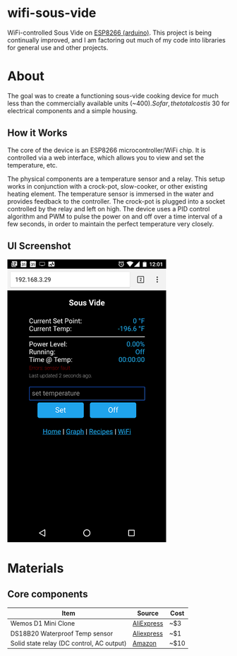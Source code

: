 # wifi-sous-vide
WiFi-controlled Sous Vide on [ESP8266 (arduino)](https://github.com/esp8266/Arduino). This project is being continually improved, and I am factoring out much of my code into libraries for general use and other projects. 

# About
The goal was to create a functioning sous-vide cooking device for much less than the commercially available units (~$400). So far, the total cost is ~$30 for electrical components and a simple housing.

## How it Works
The core of the device is an ESP8266 microcontroller/WiFi chip. It is controlled via a web interface, which allows you to view and set the temperature, etc. 

The physical components are a temperature sensor and a relay. This setup works in conjunction with a crock-pot, slow-cooker, or other existing heating element. The temperature sensor is immersed in the water and provides feedback to the controller. The crock-pot is plugged into a socket controlled by the relay and left on high. The device uses a PID control algorithm and PWM to pulse the power on and off over a time interval of a few seconds, in order to maintain the perfect temperature very closely.

## UI Screenshot
![](img/ui.png)

# Materials

## Core components
Item | Source | Cost
--- | --- | ---
Wemos D1 Mini Clone | [AliExpress](https://www.aliexpress.com/item/D1-mini-V2-Mini-NodeMcu-4M-bytes-Lua-WIFI-Internet-of-Things-development-board-based-ESP8266/32681374223.html) | ~$3 
DS18B20 Waterproof Temp sensor | [Aliexpress](https://www.aliexpress.com/item/Free-Shipping-1pcs-DS18B20-Stainless-steel-package-1-meters-waterproof-DS18b20-temperature-probe-temperature-sensor-18B20/32305869288.html) | ~$1
Solid state relay (DC control, AC output) | [Amazon](https://www.amazon.com/gp/product/B00E1LC1VK/ref=oh_aui_search_detailpage?ie=UTF8&th=1) | ~$10
